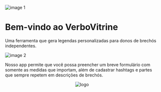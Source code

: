 
![image 1](https://github.com/kausdr/VerboVitrine/assets/86927114/344bf9f8-43f6-4c31-85e1-6c3b74d93904)

<h1>Bem-vindo ao VerboVitrine</h1>
<p>Uma ferramenta que gera legendas personalizadas para donos de brechós independentes.</p>

![image 2](https://github.com/kausdr/VerboVitrine/assets/86927114/8af220f3-a656-4505-96f5-ef578b25fe59)

<p>Nosso app permite que você possa preencher um breve formulário com somente as medidas que importam, além de cadastrar hashtags e partes que sempre repetem em descrições de brechós.</p>

<div align="center">
  <img src="https://github.com/kausdr/VerboVitrine/assets/86927114/c71ff6bc-4c6d-456c-a641-bfc96e3f2abd" alt="logo">
</div>

